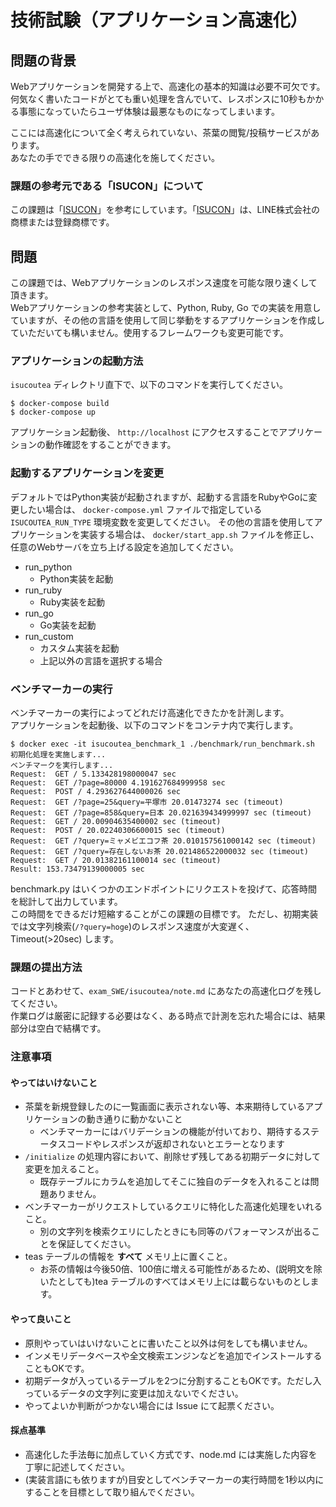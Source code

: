# 技術試験（アプリケーション高速化）

## 問題の背景

Webアプリケーションを開発する上で、高速化の基本的知識は必要不可欠です。  
何気なく書いたコードがとても重い処理を含んでいて、レスポンスに10秒もかかる事態になっていたらユーザ体験は最悪なものになってしまいます。

ここには高速化について全く考えられていない、茶葉の閲覧/投稿サービスがあります。  
あなたの手でできる限りの高速化を施してください。

### 課題の参考元である「ISUCON」について
この課題は「[ISUCON](https://isucon.net/)」を参考にしています。「[ISUCON](https://isucon.net/)」は、LINE株式会社の商標または登録商標です。

## 問題

この課題では、Webアプリケーションのレスポンス速度を可能な限り速くして頂きます。  
Webアプリケーションの参考実装として、Python, Ruby, Go での実装を用意していますが、その他の言語を使用して同じ挙動をするアプリケーションを作成していただいても構いません。使用するフレームワークも変更可能です。

### アプリケーションの起動方法

`isucoutea` ディレクトリ直下で、以下のコマンドを実行してください。

```
$ docker-compose build
$ docker-compose up
```

アプリケーション起動後、 `http://localhost` にアクセスすることでアプリケーションの動作確認をすることができます。

### 起動するアプリケーションを変更

デフォルトではPython実装が起動されますが、起動する言語をRubyやGoに変更したい場合は、 `docker-compose.yml` ファイルで指定している `ISUCOUTEA_RUN_TYPE` 環境変数を変更してください。
その他の言語を使用してアプリケーションを実装する場合は、 `docker/start_app.sh` ファイルを修正し、任意のWebサーバを立ち上げる設定を追加してください。

- run_python
  - Python実装を起動
- run_ruby
  - Ruby実装を起動
- run_go
  - Go実装を起動
- run_custom
  - カスタム実装を起動
  - 上記以外の言語を選択する場合

### ベンチマーカーの実行

ベンチマーカーの実行によってどれだけ高速化できたかを計測します。  
アプリケーションを起動後、以下のコマンドをコンテナ内で実行します。

```
$ docker exec -it isucoutea_benchmark_1 ./benchmark/run_benchmark.sh
初期化処理を実施します...
ベンチマークを実行します...
Request:  GET / 5.133428198000047 sec 
Request:  GET /?page=80000 4.191627684999958 sec 
Request:  POST / 4.293627644000026 sec 
Request:  GET /?page=25&query=平塚市 20.01473274 sec (timeout)
Request:  GET /?page=858&query=日本 20.021639434999997 sec (timeout)
Request:  GET / 20.00904635400002 sec (timeout)
Request:  POST / 20.02240306600015 sec (timeout)
Request:  GET /?query=ミャメビエコフ茶 20.010157561000142 sec (timeout)
Request:  GET /?query=存在しないお茶 20.021486522000032 sec (timeout)
Request:  GET / 20.01382161100014 sec (timeout)
Result: 153.73479139000005 sec
```

benchmark.py はいくつかのエンドポイントにリクエストを投げて、応答時間を総計して出力しています。  
この時間をできるだけ短縮することがこの課題の目標です。
ただし、初期実装では文字列検索(`/?query=hoge`)のレスポンス速度が大変遅く、Timeout(>20sec) します。

### 課題の提出方法

コードとあわせて、`exam_SWE/isucoutea/note.md` にあなたの高速化ログを残してください。  
作業ログは厳密に記録する必要はなく、ある時点で計測を忘れた場合には、結果部分は空白で結構です。

### 注意事項

#### やってはいけないこと

* 茶葉を新規登録したのに一覧画面に表示されない等、本来期待しているアプリケーションの動き通りに動かないこと
  * ベンチマーカーにはバリデーションの機能が付いており、期待するステータスコードやレスポンスが返却されないとエラーとなります
* `/initialize` の処理内容において、削除せず残してある初期データに対して変更を加えること。
  * 既存テーブルにカラムを追加してそこに独自のデータを入れることは問題ありません。
* ベンチマーカーがリクエストしているクエリに特化した高速化処理をいれること。
  * 別の文字列を検索クエリにしたときにも同等のパフォーマンスが出ることを保証してください。
* teas テーブルの情報を **すべて** メモリ上に置くこと。
  * お茶の情報は今後50倍、100倍に増える可能性があるため、(説明文を除いたとしても)tea テーブルのすべてはメモリ上には載らないものとします。

#### やって良いこと

* 原則やっていはいけないことに書いたこと以外は何をしても構いません。
* インメモリデータベースや全文検索エンジンなどを追加でインストールすることもOKです。
* 初期データが入っているテーブルを2つに分割することもOKです。ただし入っているデータの文字列に変更は加えないでください。
* やってよいか判断がつかない場合には Issue にて起票ください。

#### 採点基準

* 高速化した手法毎に加点していく方式です、node.md には実施した内容を丁寧に記述してください。
* (実装言語にも依りますが)目安としてベンチマーカーの実行時間を1秒以内にすることを目標として取り組んでください。
